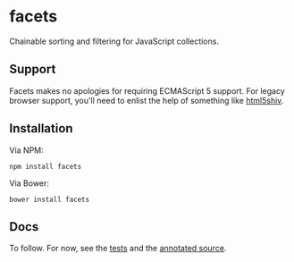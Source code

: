# facets

Chainable sorting and filtering for JavaScript collections.

## Support

Facets makes no apologies for requiring ECMAScript 5 support. For legacy browser support, you'll need to enlist the help of something like [html5shiv](https://github.com/aFarkas/html5shiv).

## Installation

Via NPM:

```npm install facets```

Via Bower:

```bower install facets```

## Docs

To follow. For now, see the [tests](blob/master/test/facets.spec.js) and the [annotated source](blob/master/facets.js).